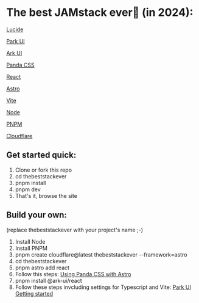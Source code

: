 
# The best JAMstack ever🍦 (in 2024):

[Lucide](https://lucide.dev/)

[Park UI](https://park-ui.com/)

[Ark UI](https://ark-ui.com/)

[Panda CSS](https://panda-css.com/)

[React](https://react.dev/)

[Astro](https://astro.build/)

[Vite](https://vitejs.dev/)

[Node](https://nodejs.org/)

[PNPM](https://pnpm.io/)

[Cloudflare](https://www.cloudflare.com/)


## Get started quick:

1. Clone or fork this repo
2. cd thebeststackever
3. pnpm install
4. pnpm dev
5. That's it, browse the site

## Build your own:
(replace thebeststackever with your project's name ;-)

1. Install Node
2. Install PNPM
3. pnpm create cloudflare@latest thebeststackever --framework=astro
4. cd thebeststackever
5. pnpm astro add react
6. Follow this steps: [Using Panda CSS with Astro](https://panda-css.com/docs/installation/astro)
7. pnpm install @ark-ui/react
8. Follow these steps invcluding settings for 
Typescript and Vite: [Park UI Getting started](https://park-ui.com/react/docs/overview/getting-started)